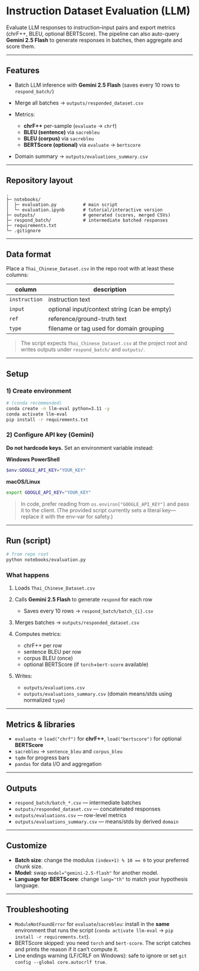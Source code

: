 # Instruction Dataset Evaluation (LLM)

Evaluate LLM responses to instruction–input pairs and export metrics (chrF++, BLEU, optional BERTScore). The pipeline can also auto-query **Gemini 2.5 Flash** to generate responses in batches, then aggregate and score them. 

---

## Features

* Batch LLM inference with **Gemini 2.5 Flash** (saves every 10 rows to `respond_batch/`)
* Merge all batches → `outputs/responded_dataset.csv`
* Metrics:

  * **chrF++** per-sample (`evaluate` → `chrf`)
  * **BLEU (sentence)** via `sacrebleu`
  * **BLEU (corpus)** via `sacrebleu`
  * **BERTScore (optional)** via `evaluate` → `bertscore`
* Domain summary → `outputs/evaluations_summary.csv`

---

## Repository layout

```
.
├─ notebooks/
│  ├─ evaluation.py          # main script
│  └─ evaluation.ipynb       # tutorial/interactive version
├─ outputs/                  # generated (scores, merged CSVs)
├─ respond_batch/            # intermediate batched responses
├─ requirements.txt
└─ .gitignore
```

---

## Data format

Place a `Thai_Chinese_Dataset.csv` in the repo root with at least these columns:

| column        | description                                  |
| ------------- | -------------------------------------------- |
| `instruction` | instruction text                             |
| `input`       | optional input/context string (can be empty) |
| `ref`         | reference/ground-truth text                  |
| `type`        | filename or tag used for domain grouping     |

> The script expects `Thai_Chinese_Dataset.csv` at the project root and writes outputs under `respond_batch/` and `outputs/`. 

---

## Setup

### 1) Create environment

```bash
# (conda recommended)
conda create -n llm-eval python=3.11 -y
conda activate llm-eval
pip install -r requirements.txt
```

### 2) Configure API key (Gemini)

**Do not hardcode keys.** Set an environment variable instead:

**Windows PowerShell**

```powershell
$env:GOOGLE_API_KEY="YOUR_KEY"
```

**macOS/Linux**

```bash
export GOOGLE_API_KEY="YOUR_KEY"
```

> In code, prefer reading from `os.environ["GOOGLE_API_KEY"]` and pass it to the client. (The provided script currently sets a literal key—replace it with the env-var for safety.) 

---

## Run (script)

```bash
# from repo root
python notebooks/evaluation.py
```

### What happens

1. Loads `Thai_Chinese_Dataset.csv`
2. Calls **Gemini 2.5 Flash** to generate `respond` for each row

   * Saves every 10 rows → `respond_batch/batch_{i}.csv`  
3. Merges batches → `outputs/responded_dataset.csv`
4. Computes metrics:

   * chrF++ per row
   * sentence BLEU per row
   * corpus BLEU (once)
   * optional BERTScore (if `torch`+`bert-score` available)  
5. Writes:

   * `outputs/evaluations.csv`
   * `outputs/evaluations_summary.csv` (domain means/stds using normalized `type`)  

---

## Metrics & libraries

* `evaluate` → `load("chrf")` for **chrF++**, `load("bertscore")` for optional **BERTScore**
* `sacrebleu` → `sentence_bleu` and `corpus_bleu`
* `tqdm` for progress bars
* `pandas` for data I/O and aggregation  

---

## Outputs

* `respond_batch/batch_*.csv` — intermediate batches
* `outputs/responded_dataset.csv` — concatenated responses
* `outputs/evaluations.csv` — row-level metrics
* `outputs/evaluations_summary.csv` — means/stds by derived `domain`  

---

## Customize

* **Batch size**: change the modulus `(index+1) % 10 == 0` to your preferred chunk size.  
* **Model**: swap `model="gemini-2.5-flash"` for another model.
* **Language for BERTScore**: change `lang="th"` to match your hypothesis language.  

---

## Troubleshooting

* `ModuleNotFoundError` for `evaluate`/`sacrebleu`: install in the **same** environment that runs the script (`conda activate llm-eval` → `pip install -r requirements.txt`).
* BERTScore skipped: you need `torch` and `bert-score`. The script catches and prints the reason if it can’t compute it.  
* Line endings warning (LF/CRLF on Windows): safe to ignore or set
  `git config --global core.autocrlf true`.

